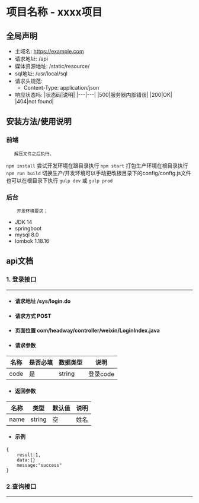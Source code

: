 # 项目名称 - xxxx项目
## 全局声明
- 主域名: https://example.com
- 请求地址: /api
- 媒体资源地址: /static/resource/
- sql地址:  /usr/local/sql
- 请求头规范:   
  - Content-Type: application/json
- 响应状态吗:
  |状态码|说明|
  |---|---|
  |500|服务器内部错误|
  |200|OK|
  |404|not found|
## 安装方法/使用说明
   ### 前端
       解压文件之后执行.
`npm install`
        尝试开发环境在跟目录执行
`npm start`
        打包生产环境在根目录执行
`npm run build`
        切换生产/开发环境可以手动更改根目录下的config/config.js文件也可以在根目录下执行
`gulp dev` 或 `gulp prod`
   ### 后台
        开发环境要求：
   - JDK 14
   - springboot
   - mysql 8.0
   - lombok 1.18.16
## api文档
 ### 1. 登录接口
 ---
   - ####  请求地址 /sys/login.do
   - #### 请求方式 POST
   - ####  页面位置 com/headway/controller/weixin/LoginIndex.java
   - ####  请求参数
|名称|是否必填|数据类型|说明|
|---|---|---|---|
|code|是|string|登录code|
   - #### 返回参数
|名称|类型|默认值|说明|
|---|---|---|---|
|name|string|空|姓名|
   - #### 示例
 ``` 
 {
     result:1,
     data:{}
     message:"success"
 }
 ```
 ### 2.查询接口
---